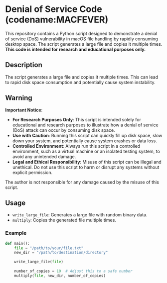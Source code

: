 # Denial of Service Code (codename:MACFEVER)

This repository contains a Python script designed to demonstrate a denial of service (DoS) vulnerability in macOS file handling by rapidly consuming desktop space. The script generates a large file and copies it multiple times. **This code is intended for research and educational purposes only.**

## Description

The script generates a large file and copies it multiple times. This can lead to rapid disk space consumption and potentially cause system instability.

## Warning

**Important Notice**: 

- **For Research Purposes Only**: This script is intended solely for educational and research purposes to illustrate how a denial of service (DoS) attack can occur by consuming disk space.
- **Use with Caution**: Running this script can quickly fill up disk space, slow down your system, and potentially cause system crashes or data loss.
- **Controlled Environment**: Always run this script in a controlled environment, such as a virtual machine or an isolated testing system, to avoid any unintended damage.
- **Legal and Ethical Responsibility**: Misuse of this script can be illegal and unethical. Do not use this script to harm or disrupt any systems without explicit permission.

The author is not responsible for any damage caused by the misuse of this script.

## Usage

- `write_large_file`: Generates a large file with random binary data.
- `multiply`: Copies the generated file multiple times.


### Example

```python
def main():
    file = "/path/to/your/file.txt"
    new_dir = "/path/to/destination/directory"
    
    write_large_file(file)
    
    number_of_copies = 10  # Adjust this to a safe number
    multiply(file, new_dir, number_of_copies)
